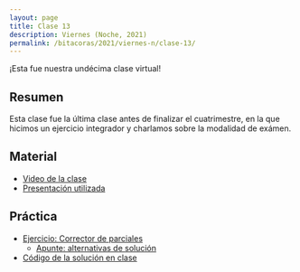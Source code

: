 ```yaml
---
layout: page
title: Clase 13
description: Viernes (Noche, 2021)
permalink: /bitacoras/2021/viernes-n/clase-13/
---
```


¡Esta fue nuestra undécima clase virtual!

## Resumen

Esta clase fue la última clase antes de finalizar el cuatrimestre, en la que hicimos un ejercicio integrador y charlamos sobre la modalidad de exámen.

## Material

- [Video de la clase](https://us02web.zoom.us/rec/share/vPFZJZ7o-11OeM_f9mvUfa4KHZTIaaa80XMeqfdfzhsApPeGsjh_pQBjnOvnlinV?startTime=1595023516000)
- [Presentación utilizada](https://docs.google.com/presentation/d/1nu2ykrWLkdWewDWQ7sP_cdcU9bvKFhaMm2vctFXwe8w/edit#slide=id.g35f391192_00)

## Práctica

- [Ejercicio: Corrector de parciales](https://docs.google.com/document/d/1PGdn-k9N9R0eLKztHoT1Hd-PIHXohHccQ4Xu1_W3tIQ/edit?usp=drive_web&ouid=112820253850357685011)
  - [Apunte: alternativas de solución](https://docs.google.com/document/d/1F3MK2cjnFZiKdlHEkKyyGg0WblYb3A3bCJIN4k2Asm4/edit#heading=h.mtd0ygpdrc3t)
- [Código de la solución en clase](https://gist.github.com/flbulgarelli/f7516a3050d41e5ce7878f379c346b4e)

